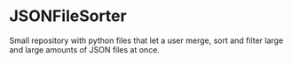 # JSONFileSorter
Small repository with python files that let a user merge, sort and filter large and large amounts of JSON files at once.
